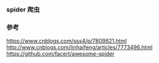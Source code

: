 ### spider 爬虫  
### 参考  
https://www.cnblogs.com/sss4/p/7809821.html  
http://www.cnblogs.com/linhaifeng/articles/7773496.html  
https://github.com/facert/awesome-spider  
